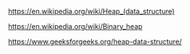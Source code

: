https://en.wikipedia.org/wiki/Heap_(data_structure)

https://en.wikipedia.org/wiki/Binary_heap

https://www.geeksforgeeks.org/heap-data-structure/



